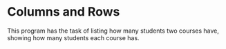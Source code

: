 # Columns and Rows

This program has the task of listing how many students two courses have,
showing how many students each course has.
